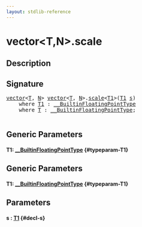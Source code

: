 ```yaml
---
layout: stdlib-reference
---
```


# vector\<T,N\>\.scale

## Description





## Signature 

<pre>
<a href="/stdlib-reference/types/vector/index" class="code_type">vector</a>&lt;<a href="/stdlib-reference/types/vector/index#typeparam-T" class="code_type">T</a>, <a href="/stdlib-reference/types/vector/index#decl-N" class="code_var">N</a>&gt; <a href="/stdlib-reference/types/vector/index" class="code_type">vector</a>&lt;<a href="/stdlib-reference/types/vector/index#typeparam-T" class="code_type">T</a>, <a href="/stdlib-reference/types/vector/index#decl-N" class="code_var">N</a>&gt;.<a href="/stdlib-reference/types/vector/scale">scale</a>&lt;<a href="/stdlib-reference/types/vector/scale#typeparam-T1" class="code_type">T1</a>&gt;(<a href="/stdlib-reference/types/vector/scale#typeparam-T1" class="code_type">T1</a> <a href="/stdlib-reference/types/vector/scale#decl-s" class="code_param">s</a>)
    <span class='code_keyword'>where</span> <a href="/stdlib-reference/types/vector/scale#typeparam-T1" class="code_type">T1</a> : <a href="/stdlib-reference/interfaces/BuiltinFloatingPointType/index" class="code_type">__BuiltinFloatingPointType</a>
    <span class='code_keyword'>where</span> <a href="/stdlib-reference/types/vector/index#typeparam-T" class="code_type">T</a> : <a href="/stdlib-reference/interfaces/BuiltinFloatingPointType/index" class="code_type">__BuiltinFloatingPointType</a>;

</pre>

## Generic Parameters

#### T1: [\_\_BuiltinFloatingPointType](/stdlib-reference/interfaces/BuiltinFloatingPointType/index) {#typeparam-T1}

## Generic Parameters

#### T1: [\_\_BuiltinFloatingPointType](/stdlib-reference/interfaces/BuiltinFloatingPointType/index) {#typeparam-T1}

## Parameters

#### s  : [T1](/stdlib-reference/types/vector/scale#typeparam-T1) {#decl-s}

